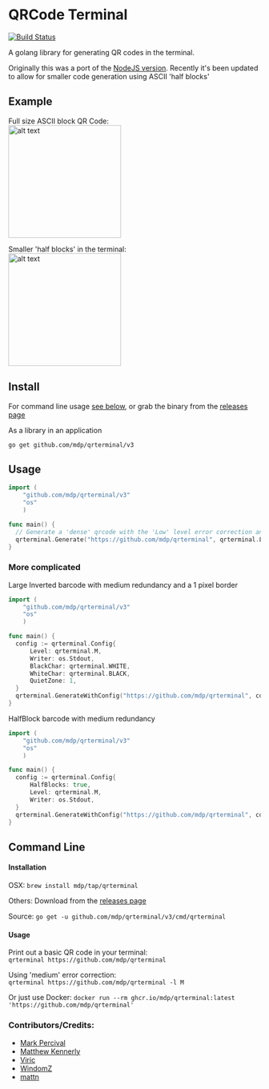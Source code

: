 # QRCode Terminal

[![Build Status](https://github.com/mdp/qrterminal/actions/workflows/build.yml/badge.svg)](https://github.com/mdp/qrterminal/actions/workflows/build.yml)

A golang library for generating QR codes in the terminal.

Originally this was a port of the [NodeJS version](https://github.com/gtanner/qrcode-terminal). Recently it's been updated to allow for smaller code generation using ASCII 'half blocks'

## Example
Full size ASCII block QR Code:  
<img src="https://user-images.githubusercontent.com/2868/37992336-0ba06b56-31d1-11e8-9d32-5c6bb008dc74.png" alt="alt text" width="225" height="225">

Smaller 'half blocks' in the terminal:  
<img src="https://user-images.githubusercontent.com/2868/37992371-243d4238-31d1-11e8-92f8-e34a794b21af.png" alt="alt text" width="225" height="225">

## Install

For command line usage [see below](https://github.com/mdp/qrterminal#command-line), or grab the binary from the [releases page](https://github.com/mdp/qrterminal/releases)

As a library in an application

`go get github.com/mdp/qrterminal/v3`

## Usage

```go
import (
    "github.com/mdp/qrterminal/v3"
    "os"
    )

func main() {
  // Generate a 'dense' qrcode with the 'Low' level error correction and write it to Stdout
  qrterminal.Generate("https://github.com/mdp/qrterminal", qrterminal.L, os.Stdout)
}
```

### More complicated

Large Inverted barcode with medium redundancy and a 1 pixel border
```go
import (
    "github.com/mdp/qrterminal/v3"
    "os"
    )

func main() {
  config := qrterminal.Config{
      Level: qrterminal.M,
      Writer: os.Stdout,
      BlackChar: qrterminal.WHITE,
      WhiteChar: qrterminal.BLACK,
      QuietZone: 1,
  }
  qrterminal.GenerateWithConfig("https://github.com/mdp/qrterminal", config)
}
```

HalfBlock barcode with medium redundancy
```go
import (
    "github.com/mdp/qrterminal/v3"
    "os"
    )

func main() {
  config := qrterminal.Config{
      HalfBlocks: true,
      Level: qrterminal.M,
      Writer: os.Stdout,
  }
  qrterminal.GenerateWithConfig("https://github.com/mdp/qrterminal", config)
}
```


## Command Line

#### Installation

OSX: `brew install mdp/tap/qrterminal`

Others: Download from the [releases page](https://github.com/mdp/qrterminal/releases)

Source: `go get -u github.com/mdp/qrterminal/v3/cmd/qrterminal`

#### Usage

Print out a basic QR code in your terminal:  
`qrterminal https://github.com/mdp/qrterminal`

Using 'medium' error correction:  
`qrterminal https://github.com/mdp/qrterminal -l M`

Or just use Docker: `docker run --rm ghcr.io/mdp/qrterminal:latest 'https://github.com/mdp/qrterminal'`

### Contributors/Credits:

- [Mark Percival](https://github.com/mdp)
- [Matthew Kennerly](https://github.com/mtkennerly)  
- [Viric](https://github.com/viric)  
- [WindomZ](https://github.com/WindomZ)  
- [mattn](https://github.com/mattn)  
